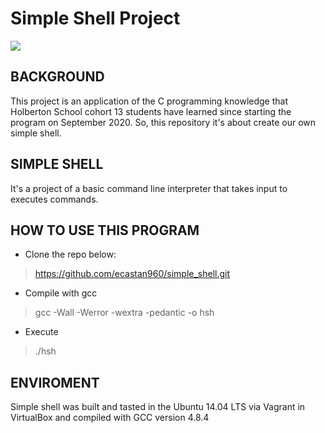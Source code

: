 # Simple Shell Project

![](https://uspto.report/TM/88044926/mark)

## BACKGROUND

This project is an application of the C programming knowledge that Holberton School cohort 13 students have learned since starting the program on September 2020. So, this repository it's about create our own simple shell.

## SIMPLE SHELL

It's a project of a basic command line interpreter that takes input to executes commands.

## HOW TO USE THIS PROGRAM

- Clone the repo below:

> https://github.com/ecastan960/simple_shell.git

- Compile with gcc

> gcc -Wall -Werror -wextra -pedantic -o hsh

- Execute

> ./hsh

## ENVIROMENT

Simple shell was built and tasted in the Ubuntu 14.04 LTS via Vagrant in VirtualBox and compiled with GCC version 4.8.4







